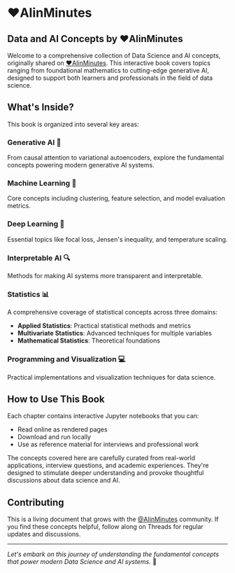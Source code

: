 # ❤️AIinMinutes

## Data and AI Concepts by ❤️AIinMinutes

Welcome to a comprehensive collection of Data Science and AI concepts, originally shared on [❤️AIinMinutes](https://threads.net/@AIinMinutes). This interactive book covers topics ranging from foundational mathematics to cutting-edge generative AI, designed to support both learners and professionals in the field of data science.

## What's Inside?

This book is organized into several key areas:

### **Generative AI** 🤖  
From causal attention to variational autoencoders, explore the fundamental concepts powering modern generative AI systems.

### **Machine Learning** 🔧  
Core concepts including clustering, feature selection, and model evaluation metrics.

### **Deep Learning** 🧠  
Essential topics like focal loss, Jensen's inequality, and temperature scaling.

### **Interpretable AI** 🔍  
Methods for making AI systems more transparent and interpretable.

### **Statistics** 📊  
A comprehensive coverage of statistical concepts across three domains:

- **Applied Statistics**: Practical statistical methods and metrics  
- **Multivariate Statistics**: Advanced techniques for multiple variables  
- **Mathematical Statistics**: Theoretical foundations  

### **Programming and Visualization** 💻  
Practical implementations and visualization techniques for data science.

## How to Use This Book

Each chapter contains interactive Jupyter notebooks that you can:

- Read online as rendered pages  
- Download and run locally  
- Use as reference material for interviews and professional work  

The concepts covered here are carefully curated from real-world applications, interview questions, and academic experiences. They're designed to stimulate deeper understanding and provoke thoughtful discussions about data science and AI.

## Contributing

This is a living document that grows with the [@AIinMinutes](https://threads.net/@AIinMinutes) community. If you find these concepts helpful, follow along on Threads for regular updates and discussions.

---

*Let's embark on this journey of understanding the fundamental concepts that power modern Data Science and AI systems.* 🚀
